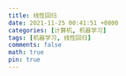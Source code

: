 ```yaml
---
title: 线性回归
date: 2021-11-25 00:41:51 +0800
categories: [计算机, 机器学习]
tags: [机器学习, 线性回归]
comments: false
math: true
pin: true
---
```



